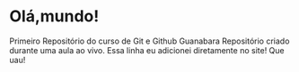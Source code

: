 # Olá,mundo!
 Primeiro Repositório do curso de Git e Github Guanabara
 Repositório criado durante uma aula ao vivo.
Essa linha eu adicionei diretamente no site! Que uau!
